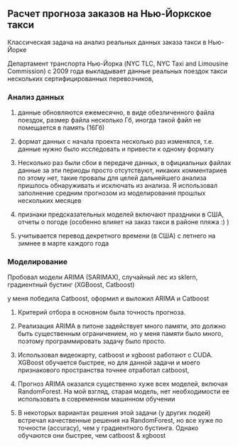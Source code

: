 ## Расчет прогноза заказов на Нью-Йоркское такси

Классическая задача на анализ реальных данных заказа такси в Нью-Йорке

Департамент транспорта Нью-Йорка (NYC TLC, 
NYC Taxi and Limousine Commission) с 2009 года выкладывает данные реальных поездок такси нескольких сертифицированных перевозчиков, 

### Анализ данных

1. данные обновляются ежемесячно, в виде обезличенного файла поездок, размер файла несколько Гб, иногда такой файл не помещается в память (16Гб)

2. формат данных с начала проекта несколько раз изменялся, т.е. данные нужно было исследовать и привести к одному формату

3. Несколько раз были сбои в передаче данных, в официальных файлах данные за эти периоды просто отсутствуют, никаких комментариев по этому нет, такие провалы для целей дальнейшего анализа пришлось обнаруживать и исключать из анализа. Я использовал заполнение средним прогнозом из моделирования прошлых нескольких месяцев

4. признаки предсказательных моделей включают праздники в США, отчеты о погоде (особенно влияет на заказ такси в районе  пляжа :) )

5. учитывается перевод декретного времени (в США) с летнего на зимнее в марте каждого года




### Моделирование

Пробовал модели ARIMA (SARIMAX), случайный лес из sklern, градиентный бустинг (XGBoost, Catboost)

у меня победила Catboost, оформил и выложил ARIMA и Catboost

1. Критерий отбора в основном была точность прогноза. 

2. Реализация ARIMA в питоне задействует много памяти, это должно быть существенным ограничением, но у меня памяти было много, поэтому программировать задачу было просто. 

3. Использовал видеокарту, catboost и xgboost работают с CUDA. XGBoost обучается быстрее, но для данной задачи и моего признакового пространства точнее отработал catboost, 

4. Прогноз ARIMA  оказался существенно хуже всех моделей, включая RandomForest. На мой взгляд, старая модель, нет необходимости ее использовать в современном машинном обучении

5. В некоторых вариантах решения этой задачи (у других людей) встречал качественные решения на RandomForest, но все хуже по точности (accuracy), чем у градиентного бустинга. Однако обучаются они быстрее, чем catboost & xgboost




